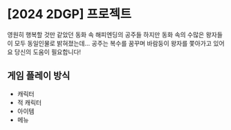 # [2024 2DGP] 프로젝트 
영원히 행복할 것만 같았던 동화 속 해피엔딩의 공주들
하지만 동화 속의 수많은 왕자들이 모두 동일인물로 밝혀졌는데...
공주는 복수를 꿈꾸며 바람둥이 왕자를 쫓아가고 있어요
당신의 도움이 필요합니다!

## 게임 플레이 방식
- 캐릭터
- 적 캐릭터
- 아이템
- 메뉴
